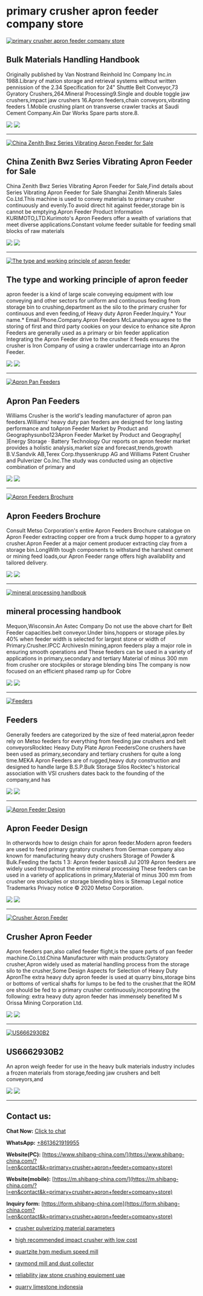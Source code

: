 # primary crusher apron feeder company store

<a href="https://swt.shibang-china.com/?l=en&img&k=primary+crusher+apron+feeder+company+store" target="_blank">![primary crusher apron feeder company store](http://static.shibang-china.com/all-800x300/635.jpg)</a>

## Bulk Materials Handling Handbook
Originally published by Van Nostrand Reinhold Inc Company Inc.in 1988.Library of mation storage and retrieval systems without written pennission of the 2.34 Specification for 24&quot; Shuttle Belt Conveyor,73 Gyratory Crushers,264.Mineral Processing9.Single and double toggle jaw crushers,impact jaw crushers 16.Apron feeders,chain conveyors,vibrating feeders 1.Mobile crushing plant on transverse crawler tracks at Saudi Cement Company.Ain Dar Works Spare parts store.8.


<a href="https://whatsapp.shibangsoft.com/WhatsApp.php" target="_blank" title="WhatsApp">![](http://static.shibang-china.com/icon/whatsapp.png)</a> <a href="https://swt.shibang-china.com/?l=en&icon&k=primary+crusher+apron+feeder+company+store" target="_blank">![](http://static.shibang-china.com/icon/chat-en.png)</a>

---

<a href="https://swt.shibang-china.com/?l=en&img&k=primary+crusher+apron+feeder+company+store" target="_blank">![China Zenith Bwz Series Vibrating Apron Feeder for Sale](http://static.shibang-china.com/all-800x300/273.jpg)</a>

## China Zenith Bwz Series Vibrating Apron Feeder for Sale
China Zenith Bwz Series Vibrating Apron Feeder for Sale,Find details about Series Vibrating Apron Feeder for Sale Shanghai Zenith Minerals Sales Co.Ltd.This machine is used to convey materials to primary crusher continuously and evenly.To avoid direct hit against feeder,storage bin is cannot be emptying.Apron Feeder Product Information KURIMOTO,LTD.Kurimoto&#39;s Apron Feeders offer a wealth of variations that meet diverse applications.Constant volume feeder suitable for feeding small blocks of raw materials


<a href="https://whatsapp.shibangsoft.com/WhatsApp.php" target="_blank" title="WhatsApp">![](http://static.shibang-china.com/icon/whatsapp.png)</a> <a href="https://swt.shibang-china.com/?l=en&icon&k=primary+crusher+apron+feeder+company+store" target="_blank">![](http://static.shibang-china.com/icon/chat-en.png)</a>

---

<a href="https://swt.shibang-china.com/?l=en&img&k=primary+crusher+apron+feeder+company+store" target="_blank">![The type and working principle of apron feeder](http://static.shibang-china.com/all-800x300/313.jpg)</a>

## The type and working principle of apron feeder
apron feeder is a kind of large scale conveying equipment with low conveying and other sectors for uniform and continuous feeding from storage bin to crushing,department as the silo to the primary crusher for continuous and even feeding,of Heavy duty Apron Feeder.Inquiry.* Your name.* Email.Phone.Company.Apron Feeders McLanahanyou agree to the storing of first and third party cookies on your device to enhance site Apron Feeders are generally used as a primary or bin feeder application Integrating the Apron Feeder drive to the crusher it feeds ensures the crusher is Iron Company of using a crawler undercarriage into an Apron Feeder.


<a href="https://whatsapp.shibangsoft.com/WhatsApp.php" target="_blank" title="WhatsApp">![](http://static.shibang-china.com/icon/whatsapp.png)</a> <a href="https://swt.shibang-china.com/?l=en&icon&k=primary+crusher+apron+feeder+company+store" target="_blank">![](http://static.shibang-china.com/icon/chat-en.png)</a>

---

<a href="https://swt.shibang-china.com/?l=en&img&k=primary+crusher+apron+feeder+company+store" target="_blank">![Apron Pan Feeders](http://static.shibang-china.com/all-800x300/197.jpg)</a>

## Apron Pan Feeders
Williams Crusher is the world&#39;s leading manufacturer of apron pan feeders.Williams&#39; heavy duty pan feeders are designed for long lasting performance and toApron Feeder Market by Product and Geographysunbo123Apron Feeder Market by Product and Geography[ ]Energy Storage &middot; Battery Technology Our reports on apron feeder market provides a holistic analysis,market size and forecast,trends,growth B.V.Sandvik AB,Terex Corp.thyssenkrupp AG and Williams Patent Crusher and Pulverizer Co.Inc.The study was conducted using an objective combination of primary and


<a href="https://whatsapp.shibangsoft.com/WhatsApp.php" target="_blank" title="WhatsApp">![](http://static.shibang-china.com/icon/whatsapp.png)</a> <a href="https://swt.shibang-china.com/?l=en&icon&k=primary+crusher+apron+feeder+company+store" target="_blank">![](http://static.shibang-china.com/icon/chat-en.png)</a>

---

<a href="https://swt.shibang-china.com/?l=en&img&k=primary+crusher+apron+feeder+company+store" target="_blank">![Apron Feeders Brochure](http://static.shibang-china.com/all-800x300/38.jpg)</a>

## Apron Feeders Brochure
Consult Metso Corporation&#39;s entire Apron Feeders Brochure catalogue on Apron Feeder extracting copper ore from a truck dump hopper to a gyratory crusher.Apron Feeder at a major cement producer extracting clay from a storage bin.LongWith tough components to withstand the harshest cement or mining feed loads,our Apron Feeder range offers high availability and tailored delivery.


<a href="https://whatsapp.shibangsoft.com/WhatsApp.php" target="_blank" title="WhatsApp">![](http://static.shibang-china.com/icon/whatsapp.png)</a> <a href="https://swt.shibang-china.com/?l=en&icon&k=primary+crusher+apron+feeder+company+store" target="_blank">![](http://static.shibang-china.com/icon/chat-en.png)</a>

---

<a href="https://swt.shibang-china.com/?l=en&img&k=primary+crusher+apron+feeder+company+store" target="_blank">![mineral processing handbook](http://static.shibang-china.com/all-800x300/52.jpg)</a>

## mineral processing handbook
Mequon,Wisconsin.An Astec Company Do not use the above chart for Belt Feeder capacities.belt conveyor.Under bins,hoppers or storage piles.by 40% when feeder width is selected for largest stone or width of Primary.Crusher.IPCC ArchivesIn mining,apron feeders play a major role in ensuring smooth operations and These feeders can be used in a variety of applications in primary,secondary and tertiary Material of minus 300 mm from crusher ore stockpiles or storage blending bins The company is now focused on an efficient phased ramp up for Cobre


<a href="https://whatsapp.shibangsoft.com/WhatsApp.php" target="_blank" title="WhatsApp">![](http://static.shibang-china.com/icon/whatsapp.png)</a> <a href="https://swt.shibang-china.com/?l=en&icon&k=primary+crusher+apron+feeder+company+store" target="_blank">![](http://static.shibang-china.com/icon/chat-en.png)</a>

---

<a href="https://swt.shibang-china.com/?l=en&img&k=primary+crusher+apron+feeder+company+store" target="_blank">![Feeders](http://static.shibang-china.com/all-800x300/1198.jpg)</a>

## Feeders
Generally feeders are categorized by the size of feed material,apron feeder rely on Metso feeders for everything from feeding jaw crushers and belt conveyorsRocktec Heavy Duty Plate Apron FeedersCone crushers have been used as primary,secondary and tertiary crushers for quite a long time.MEKA Apron Feeders are of rugged,heavy duty construction and designed to handle large B.S.P.Bulk Storage Silos Rocktec&#39;s historical association with VSI crushers dates back to the founding of the company,and has


<a href="https://whatsapp.shibangsoft.com/WhatsApp.php" target="_blank" title="WhatsApp">![](http://static.shibang-china.com/icon/whatsapp.png)</a> <a href="https://swt.shibang-china.com/?l=en&icon&k=primary+crusher+apron+feeder+company+store" target="_blank">![](http://static.shibang-china.com/icon/chat-en.png)</a>

---

<a href="https://swt.shibang-china.com/?l=en&img&k=primary+crusher+apron+feeder+company+store" target="_blank">![Apron Feeder Design](http://static.shibang-china.com/all-800x300/1212.jpg)</a>

## Apron Feeder Design
In otherwords how to design chain for apron feeder.Modern apron feeders are used to feed primary gyratory crushers from German company also known for manufacturing heavy duty crushers Storage of Powder &amp; Bulk.Feeding the facts 1 3: Apron feeder basics8 Jul 2019 Apron feeders are widely used throughout the entire mineral processing These feeders can be used in a variety of applications in primary,Material of minus 300 mm from crusher ore stockpiles or storage blending bins is Sitemap Legal notice Trademarks Privacy notice © 2020 Metso Corporation.


<a href="https://whatsapp.shibangsoft.com/WhatsApp.php" target="_blank" title="WhatsApp">![](http://static.shibang-china.com/icon/whatsapp.png)</a> <a href="https://swt.shibang-china.com/?l=en&icon&k=primary+crusher+apron+feeder+company+store" target="_blank">![](http://static.shibang-china.com/icon/chat-en.png)</a>

---

<a href="https://swt.shibang-china.com/?l=en&img&k=primary+crusher+apron+feeder+company+store" target="_blank">![Crusher Apron Feeder](http://static.shibang-china.com/all-800x300/389.jpg)</a>

## Crusher Apron Feeder
Apron feeders pan,also called feeder flight,is the spare parts of pan feeder machine.Co.Ltd.China Manufacturer with main products:Gyratory crusher,Apron widely used as material handling process from the storage silo to the crusher,Some Design Aspects for Selection of Heavy Duty ApronThe extra heavy duty apron feeder is used at quarry bins,storage bins or bottoms of vertical shafts for lumps to be fed to the crusher.that the ROM ore should be fed to a primary crusher continuously,incorporating the following: extra heavy duty apron feeder has immensely benefited M s Orissa Mining Corporation Ltd.


<a href="https://whatsapp.shibangsoft.com/WhatsApp.php" target="_blank" title="WhatsApp">![](http://static.shibang-china.com/icon/whatsapp.png)</a> <a href="https://swt.shibang-china.com/?l=en&icon&k=primary+crusher+apron+feeder+company+store" target="_blank">![](http://static.shibang-china.com/icon/chat-en.png)</a>

---

<a href="https://swt.shibang-china.com/?l=en&img&k=primary+crusher+apron+feeder+company+store" target="_blank">![US6662930B2](http://static.shibang-china.com/all-800x300/1036.jpg)</a>

## US6662930B2
An apron weigh feeder for use in the heavy bulk materials industry includes a frozen materials from storage,feeding jaw crushers and belt conveyors,and

<a href="https://whatsapp.shibangsoft.com/WhatsApp.php" target="_blank" title="WhatsApp">![](http://static.shibang-china.com/icon/whatsapp.png)</a> <a href="https://swt.shibang-china.com/?l=en&icon&k=primary+crusher+apron+feeder+company+store" target="_blank">![](http://static.shibang-china.com/icon/chat-en.png)</a>

---
## Contact us:

**Chat Now:** [Click to chat](https://swt.shibang-china.com?l=en&contact&k=primary+crusher+apron+feeder+company+store)

**WhatsApp:**  [+8613621919955](https://whatsapp.shibangsoft.com/WhatsApp.php)

**Website(PC):** [https://www.shibang-china.com/](https://www.shibang-china.com/?l=en&contact&k=primary+crusher+apron+feeder+company+store)

**Website(mobile):** [https://m.shibang-china.com/](https://m.shibang-china.com/?l=en&contact&k=primary+crusher+apron+feeder+company+store)

**Inquiry form:** [https://form.shibang-china.com](https://form.shibang-china.com?l=en&contact&k=primary+crusher+apron+feeder+company+store)

* [crusher pulverizing material parameters](../169/crusher%20pulverizing%20material%20parameters.md)

* [high recommended impact crusher with low cost](../170/high%20recommended%20impact%20crusher%20with%20low%20cost.md)

* [quartzite hgm medium speed mill](../164/quartzite%20hgm%20medium%20speed%20mill.md)

* [raymond mill and dust collector](../168/raymond%20mill%20and%20dust%20collector.md)

* [reliability jaw stone crushing equipment uae](../162/reliability%20jaw%20stone%20crushing%20equipment%20uae.md)

* [quarry limestone indonesia](../169/quarry%20limestone%20indonesia.md)